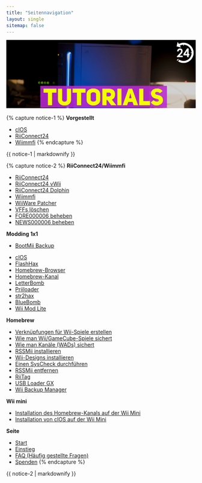```yaml
---
title: "Seitennavigation"
layout: single
sitemap: false
---
```


![WiiTutorials](/images/WiiTutorials.jpg)

{% capture notice-1 %}
**Vorgestellt**

+ [cIOS](cios)
+ [RiiConnect24](riiconnect24)
+ [Wiimmfi](wiimmfi)
{% endcapture %}
<div class="notice--info">{{ notice-1 | markdownify }}</div>

{% capture notice-2 %}
**RiiConnect24/Wiimmfi**
+ [RiiConnect24](riiconnect24)
+ [RiiConnect24 vWii](riiconnect24-vwii)
+ [RiiConnect24 Dolphin](riiconnect24-dolphin)
+ [Wiimmfi](wiimmfi)
+ [WiiWare Patcher](wiiwarepatcher)
+ [VFFs löschen](deleting-vffs)
+ [FORE000006 beheben](riiconnect24-batteryfix)
+ [NEWS000006 beheben](news000006)

**Modding 1x1**
* [BootMii Backup](bootmii)
+ [cIOS](cios)
+ [FlashHax](flashhax)
+ [Homebrew-Browser](hbb)
+ [Homebrew-Kanal](hbc)
+ [LetterBomb](letterbomb)
+ [Priiloader](priiloader)
+ [str2hax](str2hax)
+ [BlueBomb](bluebomb)
+ [Wii Mod Lite](wiimodlite)

**Homebrew**
+ [Verknüpfungen für Wii-Spiele erstellen](wiigsc)
+ [Wie man Wii/GameCube-Spiele sichert](dump-games)
+ [Wie man Kanäle (WADs) sichert](dump-wads)
+ [RSSMii installieren](rssmii)
+ [Wii-Designs installieren](themes)
+ [Einen SysCheck durchführen](syscheck)
+ [RSSMii entfernen](rssmii-remove)
+ [RiiTag](riitag)
+ [USB Loader GX](usbloadergx)
+ [Wii Backup Manager](wiibackupmanager)

**Wii mini**
+ [Installation des Homebrew-Kanals auf der Wii Mini](hbc-mini)
+ [Installation von cIOS auf der Wii Mini](cios-mini)


**Seite**
+ [Start](/)
+ [Einstieg](get-started)
+ [FAQ (Häufig gestellte Fragen)](faq)
+ [Spenden](donations)
{% endcapture %}
<div class="notice--primary">{{ notice-2 | markdownify }}</div>
